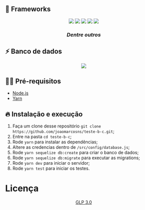 ## 🚀 Frameworks

<div align="center">
    <img src="https://img.shields.io/badge/Node.js-339933?style=for-the-badge&logo=nodedotjs&logoColor=white">
    <img src="https://img.shields.io/badge/Jest-C21325?style=for-the-badge&logo=jest&logoColor=white">
    <img src="https://img.shields.io/badge/Yarn-2C8EBB?style=for-the-badge&logo=yarn&logoColor=white">
    <img src="https://img.shields.io/badge/Express.js-000000?style=for-the-badge&logo=express&logoColor=white">
    <img src="https://img.shields.io/badge/Bootstrap-563D7C?style=for-the-badge&logo=bootstrap&logoColor=white">
    <h3><i>Dentre outros</i></h3>
</div>

## ⚡ Banco de dados 

<div align="center">
    <img src="https://img.shields.io/badge/MySQL-00000F?style=for-the-badge&logo=mysql&logoColor=white">
</div>

## ✋🏻 Pré-requisitos
- [Node.js](https://nodejs.org/en/)
- [Yarn](https://yarnpkg.com/pt-BR/docs/install)

## 🔥 Instalação e execução

1. Faça um clone desse repositório `git clone https://github.com/joaomarcosns/teste-b-c.git`;
2. Entre na pasta `cd teste-b-c`;
3. Rode `yarn` para instalar as dependências;
4. Altere as credencias dentro de `/src/config/database.js`;
5. Rode `yarn sequelize db:create` para criar o banco de dados;
6. Rode `yarn sequelize db:migrate` para executar as migrations;
7. Rode `yarn dev` para iniciar o servidor;
8. Rode `yarn test` para iniciar os testes.

# Licença

<div align="center">
    <a href="https://github.com/joaomarcosns/teste-b-c/blob/main/LICENSE.md">GLP 3.0</a>
</div>